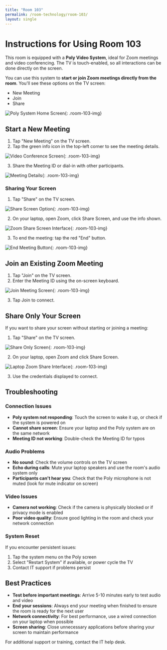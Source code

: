 ```yaml
---
title: "Room 103"
permalink: /room-technology/room-103/
layout: single
---
```


# Instructions for Using Room 103

This room is equipped with a **Poly Video System**, ideal for Zoom meetings and video conferencing. The TV is touch-enabled, so all interactions can be done directly on the screen.

You can use this system to **start or join Zoom meetings directly from the room**. You'll see these options on the TV screen:

- New Meeting
- Join
- Share

![Poly System Home Screen](/assets/images/room-technology/room-103/image1.png){: .room-103-img}

## Start a New Meeting

1. Tap "New Meeting" on the TV screen.
2. Tap the green info icon in the top-left corner to see the meeting details.

![Video Conference Screen](/assets/images/room-technology/room-103/image2.png){: .room-103-img}

3. Share the Meeting ID or dial-in with other participants.

![Meeting Details](/assets/images/room-technology/room-103/image3.png){: .room-103-img}

### Sharing Your Screen

1. Tap "Share" on the TV screen.

![Share Screen Option](/assets/images/room-technology/room-103/image2.png){: .room-103-img}

2. On your laptop, open Zoom, click Share Screen, and use the info shown.

![Zoom Share Screen Interface](/assets/images/room-technology/room-103/image6.png){: .room-103-img}

3. To end the meeting: tap the red "End" button.

![End Meeting Button](/assets/images/room-technology/room-103/image2.png){: .room-103-img}

## Join an Existing Zoom Meeting

1. Tap "Join" on the TV screen.
2. Enter the Meeting ID using the on-screen keyboard.

![Join Meeting Screen](/assets/images/room-technology/room-103/image7.png){: .room-103-img}

3. Tap Join to connect.

## Share Only Your Screen

If you want to share your screen without starting or joining a meeting:

1. Tap "Share" on the TV screen.

![Share Only Screen](/assets/images/room-technology/room-103/image8.png){: .room-103-img}

2. On your laptop, open Zoom and click Share Screen.

![Laptop Zoom Share Interface](/assets/images/room-technology/room-103/image9.png){: .room-103-img}

3. Use the credentials displayed to connect.

## Troubleshooting

### Connection Issues
- **Poly system not responding**: Touch the screen to wake it up, or check if the system is powered on
- **Cannot share screen**: Ensure your laptop and the Poly system are on the same network
- **Meeting ID not working**: Double-check the Meeting ID for typos

### Audio Problems
- **No sound**: Check the volume controls on the TV screen
- **Echo during calls**: Mute your laptop speakers and use the room's audio system only
- **Participants can't hear you**: Check that the Poly microphone is not muted (look for mute indicator on screen)

### Video Issues
- **Camera not working**: Check if the camera is physically blocked or if privacy mode is enabled
- **Poor video quality**: Ensure good lighting in the room and check your network connection

### System Reset
If you encounter persistent issues:
1. Tap the system menu on the Poly screen
2. Select "Restart System" if available, or power cycle the TV
3. Contact IT support if problems persist

## Best Practices

- **Test before important meetings**: Arrive 5-10 minutes early to test audio and video
- **End your sessions**: Always end your meeting when finished to ensure the room is ready for the next user
- **Network connectivity**: For best performance, use a wired connection on your laptop when possible
- **Screen sharing**: Close unnecessary applications before sharing your screen to maintain performance

For additional support or training, contact the IT help desk.
